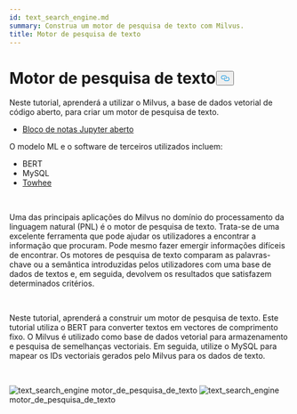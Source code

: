 ```yaml
---
id: text_search_engine.md
summary: Construa um motor de pesquisa de texto com Milvus.
title: Motor de pesquisa de texto
---
```

<h1 id="Text-Search-Engine" class="common-anchor-header">Motor de pesquisa de texto<button data-href="#Text-Search-Engine" class="anchor-icon" translate="no">
      <svg translate="no"
        aria-hidden="true"
        focusable="false"
        height="20"
        version="1.1"
        viewBox="0 0 16 16"
        width="16"
      >
        <path
          fill="#0092E4"
          fill-rule="evenodd"
          d="M4 9h1v1H4c-1.5 0-3-1.69-3-3.5S2.55 3 4 3h4c1.45 0 3 1.69 3 3.5 0 1.41-.91 2.72-2 3.25V8.59c.58-.45 1-1.27 1-2.09C10 5.22 8.98 4 8 4H4c-.98 0-2 1.22-2 2.5S3 9 4 9zm9-3h-1v1h1c1 0 2 1.22 2 2.5S13.98 12 13 12H9c-.98 0-2-1.22-2-2.5 0-.83.42-1.64 1-2.09V6.25c-1.09.53-2 1.84-2 3.25C6 11.31 7.55 13 9 13h4c1.45 0 3-1.69 3-3.5S14.5 6 13 6z"
        ></path>
      </svg>
    </button></h1><p>Neste tutorial, aprenderá a utilizar o Milvus, a base de dados vetorial de código aberto, para criar um motor de pesquisa de texto.</p>
<ul>
<li><a href="https://github.com/towhee-io/examples/tree/main/nlp/text_search">Bloco de notas Jupyter aberto</a></li>
</ul>
<p>O modelo ML e o software de terceiros utilizados incluem:</p>
<ul>
<li>BERT</li>
<li>MySQL</li>
<li><a href="https://towhee.io/">Towhee</a></li>
</ul>
<p><br/></p>
<p>Uma das principais aplicações do Milvus no domínio do processamento da linguagem natural (PNL) é o motor de pesquisa de texto. Trata-se de uma excelente ferramenta que pode ajudar os utilizadores a encontrar a informação que procuram. Pode mesmo fazer emergir informações difíceis de encontrar. Os motores de pesquisa de texto comparam as palavras-chave ou a semântica introduzidas pelos utilizadores com uma base de dados de textos e, em seguida, devolvem os resultados que satisfazem determinados critérios.</p>
<p><br/></p>
<p>Neste tutorial, aprenderá a construir um motor de pesquisa de texto. Este tutorial utiliza o BERT para converter textos em vectores de comprimento fixo. O Milvus é utilizado como base de dados vetorial para armazenamento e pesquisa de semelhanças vectoriais. Em seguida, utilize o MySQL para mapear os IDs vectoriais gerados pelo Milvus para os dados de texto.</p>
<p><br/></p>
<p>
  
   <span class="img-wrapper"> <img translate="no" src="/docs/v2.4.x/assets/text_search_engine.png" alt="text_search_engine" class="doc-image" id="text_search_engine" />
   </span> <span class="img-wrapper"> <span>motor_de_pesquisa_de_texto</span> </span> <span class="img-wrapper"> <img translate="no" src="/docs/v2.4.x/assets/text_search_engine_demo.png" alt="text_search_engine" class="doc-image" id="text_search_engine" /><span>motor_de_pesquisa_de_texto</span> </span></p>
